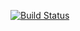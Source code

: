 [![Build Status](https://travis-ci.org/bhp-SDM/finalProjectRegistrationv2.svg?branch=develop)](https://travis-ci.org/bhp-SDM/finalProjectRegistrationv2)